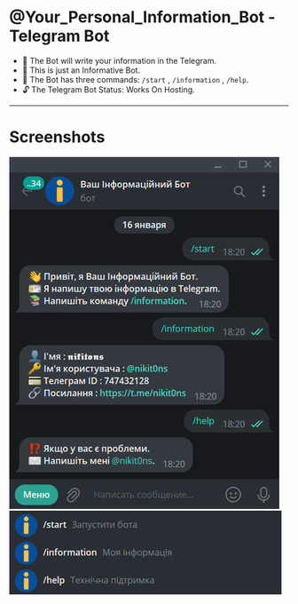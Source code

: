 # @Your_Personal_Information_Bot - Telegram Bot

- :pencil: The Bot will write your information in the Telegram.
- :pushpin: This is just an Informative Bot.
- :open_file_folder: The Bot has three commands: `/start` , `/information` , `/help`.
- :unlock: The Telegram Bot Status: Works On Hosting.

---

# Screenshots
 
 ![Your_Personal_Information_Bot_Start](https://github.com/nikit0ns/Your_Personal_Information_Bot/blob/master/Screenshots/Your_Personal_Information_Bot_Start.png)
 ![Your_Personal_Information_Bot_Commands](https://github.com/nikit0ns/Your_Personal_Information_Bot/blob/master/Screenshots/Your_Personal_Information_Bot_Commands.png)
